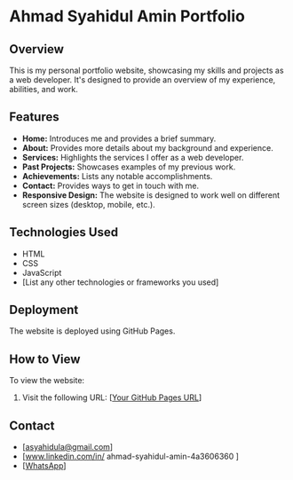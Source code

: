 # Ahmad Syahidul Amin Portfolio

## Overview

This is my personal portfolio website, showcasing my skills and projects as a web developer. It's designed to provide an overview of my experience, abilities, and work.

## Features

* **Home:** Introduces me and provides a brief summary.
* **About:** Provides more details about my background and experience.
* **Services:** Highlights the services I offer as a web developer.
* **Past Projects:** Showcases examples of my previous work.
* **Achievements:** Lists any notable accomplishments.
* **Contact:** Provides ways to get in touch with me.
* **Responsive Design:** The website is designed to work well on different screen sizes (desktop, mobile, etc.).

## Technologies Used

* HTML
* CSS
* JavaScript
* [List any other technologies or frameworks you used]

## Deployment

The website is deployed using GitHub Pages.

## How to View

To view the website:

1.  Visit the following URL: [[Your GitHub Pages URL](https://ahmadsa08.github.io/my-portfolio-html-only/)] 

## Contact

* [asyahidula@gmail.com]
* [www.linkedin.com/in/
ahmad-syahidul-amin-4a3606360
]
* [[WhatsApp](https://api.whatsapp.com/send/?phone=601161301310&text&type=phone_number&app_absent=0)]
